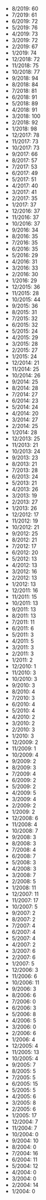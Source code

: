 *  8/2019: 60
*  7/2019: 61
*  6/2019: 72
*  5/2019: 76
*  4/2019: 73
*  3/2019: 72
*  2/2019: 67
*  1/2019: 74
*  12/2018: 72
*  11/2018: 75
*  10/2018: 77
*  9/2018: 94
*  8/2018: 84
*  7/2018: 81
*  6/2018: 91
*  5/2018: 89
*  4/2018: 91
*  3/2018: 100
*  2/2018: 92
*  1/2018: 98
*  12/2017: 78
*  11/2017: 73
*  10/2017: 73
*  9/2017: 66
*  8/2017: 57
*  7/2017: 53
*  6/2017: 49
*  5/2017: 51
*  4/2017: 40
*  3/2017: 41
*  2/2017: 35
*  1/2017: 37
*  12/2016: 37
*  11/2016: 37
*  10/2016: 37
*  9/2016: 34
*  8/2016: 35
*  7/2016: 35
*  6/2016: 35
*  5/2016: 29
*  4/2016: 31
*  3/2016: 33
*  2/2016: 30
*  1/2016: 29
*  12/2015: 36
*  11/2015: 28
*  10/2015: 44
*  9/2015: 36
*  8/2015: 31
*  7/2015: 32
*  6/2015: 32
*  5/2015: 24
*  4/2015: 29
*  3/2015: 28
*  2/2015: 27
*  1/2015: 24
*  12/2014: 21
*  11/2014: 25
*  10/2014: 26
*  9/2014: 25
*  8/2014: 28
*  7/2014: 27
*  6/2014: 23
*  5/2014: 24
*  4/2014: 20
*  3/2014: 27
*  2/2014: 25
*  1/2014: 28
*  12/2013: 25
*  11/2013: 21
*  10/2013: 24
*  9/2013: 23
*  8/2013: 21
*  7/2013: 28
*  6/2013: 24
*  5/2013: 21
*  4/2013: 26
*  3/2013: 19
*  2/2013: 27
*  1/2013: 26
*  12/2012: 17
*  11/2012: 19
*  10/2012: 21
*  9/2012: 25
*  8/2012: 21
*  7/2012: 17
*  6/2012: 20
*  5/2012: 13
*  4/2012: 13
*  3/2012: 16
*  2/2012: 13
*  1/2012: 13
*  12/2011: 16
*  11/2011: 15
*  10/2011: 13
*  9/2011: 13
*  8/2011: 13
*  7/2011: 11
*  6/2011: 6
*  5/2011: 3
*  4/2011: 5
*  3/2011: 3
*  2/2011: 3
*  1/2011: 2
*  12/2010: 1
*  11/2010: 3
*  10/2010: 3
*  9/2010: 3
*  8/2010: 4
*  7/2010: 3
*  6/2010: 4
*  5/2010: 4
*  4/2010: 2
*  3/2010: 2
*  2/2010: 3
*  1/2010: 3
*  12/2009: 2
*  11/2009: 1
*  10/2009: 4
*  9/2009: 2
*  8/2009: 3
*  7/2009: 4
*  6/2009: 2
*  5/2009: 2
*  4/2009: 5
*  3/2009: 4
*  2/2009: 2
*  1/2009: 2
*  12/2008: 6
*  11/2008: 4
*  10/2008: 7
*  9/2008: 3
*  8/2008: 3
*  7/2008: 4
*  6/2008: 7
*  5/2008: 3
*  4/2008: 3
*  3/2008: 7
*  2/2008: 5
*  1/2008: 11
*  12/2007: 11
*  11/2007: 17
*  10/2007: 5
*  9/2007: 2
*  8/2007: 2
*  7/2007: 4
*  6/2007: 4
*  5/2007: 4
*  4/2007: 2
*  3/2007: 6
*  2/2007: 6
*  1/2007: 5
*  12/2006: 3
*  11/2006: 6
*  10/2006: 11
*  9/2006: 3
*  8/2006: 6
*  7/2006: 0
*  6/2006: 3
*  5/2006: 8
*  4/2006: 5
*  3/2006: 0
*  2/2006: 6
*  1/2006: 4
*  12/2005: 4
*  11/2005: 13
*  10/2005: 4
*  9/2005: 7
*  8/2005: 5
*  7/2005: 5
*  6/2005: 15
*  5/2005: 5
*  4/2005: 6
*  3/2005: 8
*  2/2005: 6
*  1/2005: 17
*  12/2004: 7
*  11/2004: 7
*  10/2004: 0
*  9/2004: 10
*  8/2004: 0
*  7/2004: 16
*  6/2004: 11
*  5/2004: 12
*  4/2004: 0
*  3/2004: 0
*  2/2004: 14
*  1/2004: 0